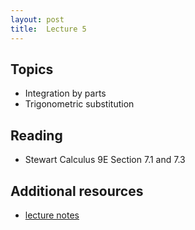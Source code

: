 ```yaml
---
layout: post
title:  Lecture 5
---
```


## Topics

* Integration by parts
* Trigonometric substitution

## Reading

* Stewart Calculus 9E Section 7.1 and 7.3

## Additional resources

* <a href="https://wcasper.github.io/math150Bsummer2023/extras/lecture5.pdf">lecture notes</a>


